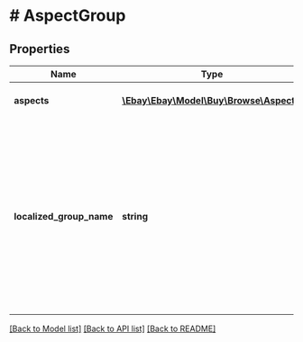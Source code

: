 # # AspectGroup

## Properties

Name | Type | Description | Notes
------------ | ------------- | ------------- | -------------
**aspects** | [**\Ebay\Ebay\Model\Buy\Browse\Aspect[]**](Aspect.md) | An array of the name/value pairs for the aspects of the product. For example: BRAND/Apple | [optional]
**localized_group_name** | **string** | The name of a group of aspects. &lt;br /&gt;&lt;br /&gt;In the following example, &lt;b&gt; Product Identifiers&lt;/b&gt; and &lt;b&gt; Process&lt;/b&gt; are product aspect group names. Under the group name are the product aspect name/value pairs. &lt;p&gt;&lt;b&gt; Product Identifiers&lt;/b&gt; &lt;br /&gt;&amp;nbsp;&amp;nbsp;&amp;nbsp;Brand/Apple &lt;br /&gt;&amp;nbsp;&amp;nbsp;&amp;nbsp;Product Family/iMac&lt;/p&gt; &lt;p&gt;&lt;b&gt; Processor&lt;/b&gt;&lt;br /&gt;&amp;nbsp;&amp;nbsp;&amp;nbsp;Processor Type/Intel &lt;br /&gt;&amp;nbsp;&amp;nbsp;&amp;nbsp;Processor Speed/3.10&lt;/p&gt; | [optional]

[[Back to Model list]](../../README.md#models) [[Back to API list]](../../README.md#endpoints) [[Back to README]](../../README.md)
